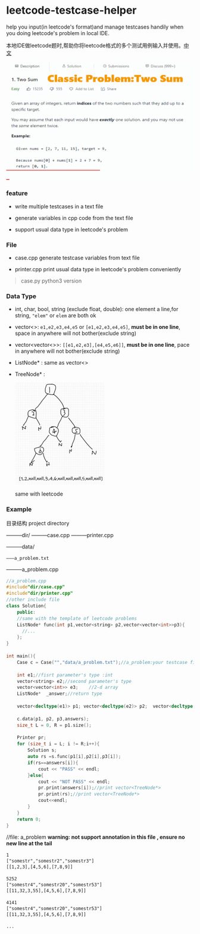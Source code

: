 # leetcode-testcase-helper

help you input(in leetcode's format)and manage testcases handily when you doing leetcode's problem in local IDE.

本地IDE做leetcode题时,帮助你将leetcode格式的多个测试用例输入并使用。[中文](./README_CHN.md)

![intro](pic/intro.gif)

### feature

- write multiple testcases in a text file

- generate variables in cpp code from the text file

- support  usual data type in leetcode's problem

  

### File

- case.cpp       generate testcase variables from text file

- printer.cpp    print usual data type in leetcode's problem conveniently

>case.py  python3 version






### Data Type

- int,  char, bool,  string  (exclude float, double):  one element a line,for string, `"elem"` or `elem` are both ok

- vector<>:    `e1,e2,e3,e4,e5` or `[e1,e2,e3,e4,e5]`, **must be in one line**, space in anywhere will not bother(exclude string)

- vector<vector<>>: `[[e1,e2,e3],[e4,e5,e6]]`, **must be in one line**, pace in anywhere will not bother(exclude string)

- ListNode*  : same as vector<>

- TreeNode*  : 

  ![tree](pic/tree.png)

  same with leetcode

### Example
目录结构 project directory

———dir/
   ———case.cpp
   ———printer.cpp

———data/

 	———a_problem.txt

———a_problem.cpp

   

```cpp
//a_problem.cpp
#include"dir/case.cpp"
#include"dir/printer.cpp"
//other include file
class Solution{
    public:
    //same with the template of leetcode problems
    ListNode* func(int p1,vector<string> p2,vector<vector<int>>p3){
      //...  
    };
}

int main(){
    Case c = Case("","data/a_problem.txt");//a_problem:your testcase file name
    
    int e1;//fisrt parameter's type :int
    vector<string> e2;//second parameter's type
    vector<vector<int>> e3;    //2-d array
    ListNode*  _answer;//return type
    
    vector<decltype(e1)> p1; vector<decltype(e2)> p2;  vector<decltype(e3)> p3;  			vector<decltype(_answer)> answers;
    	
    c.data(p1, p2, p3,answers);   
    size_t L = 0, R = p1.size();

    Printer pr;
    for (size_t i = L; i != R;i++){
        Solution s;
        auto rs =s.func(p1[i],p2[i],p3[i]);
        if(rs==answers[i]){     
            cout << "PASS" << endl;
        }else{       
            cout << "NOT PASS" << endl;
            pr.print(answers[i]);//print vector<TreeNode*>
            pr.print(rs);//print vector<TreeNode*>
            cout<<endl;
        }
    }
    return 0;
}


```



//file: a_problem   **warning: not support annotation in this file , ensure no new line at the tail**

```
1   
["somestr","somestr2","somestr3"]
[[1,2,3],[4,5,6],[7,8,9]]

5252
["somestr4","somestr20","somestr53"]
[[11,32,3,55],[4,5,6],[7,8,9]]

4141
["somestr4","somestr20","somestr53"]
[[11,32,3,55],[4,5,6],[7,8,9]]

...
```

